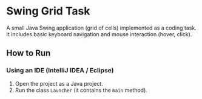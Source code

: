 # Swing Grid Task

A small Java Swing application (grid of cells) implemented as a coding task.  
It includes basic keyboard navigation and mouse interaction (hover, click).

## How to Run

### Using an IDE (IntelliJ IDEA / Eclipse)
1. Open the project as a Java project.
2. Run the class `Launcher` (it contains the `main` method).
